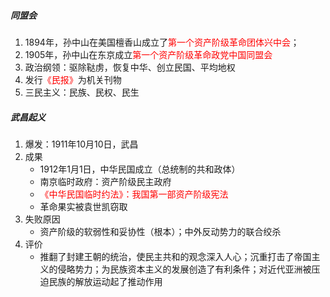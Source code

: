 ##### 同盟会

1. 1894年，孙中山在美国檀香山成立了<font color=red>第一个资产阶级革命团体兴中会</font>；
2. 1905年，孙中山在东京成立<font color=red>第一个资产阶级革命政党中国同盟会</font>
3. 政治纲领：驱除鞑虏，恢复中华、创立民国、平均地权
4. 发行<font color=red>《民报》</font>为机关刊物
5. 三民主义：民族、民权、民生

##### 武昌起义

1. 爆发：1911年10月10日，武昌
2. 成果
   - 1912年1月1日，中华民国成立（总统制的共和政体）
   - 南京临时政府：资产阶级民主政府
   - <font color=red>《中华民国临时约法》：我国第一部资产阶级宪法</font>
   - 革命果实被袁世凯窃取
3. 失败原因
   - 资产阶级的软弱性和妥协性（根本）；中外反动势力的联合绞杀
4. 评价
   - 推翻了封建王朝的统治，使民主共和的观念深入人心；沉重打击了帝国主义的侵略势力；为民族资本主义的发展创造了有利条件；对近代亚洲被压迫民族的解放运动起了推动作用